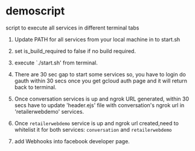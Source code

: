 # demoscript
script to execute all services in different terminal tabs

1. Update PATH for all services from your local machine in to start.sh
2. set is_build_required to false if no build required.
3. execute `./start.sh' from terminal.


4. There are 30 sec gap to start some services so, you have to login do gauth within 30 secs once you get gcloud auth page and it will return back to terminal.
5. Once conversation services is up and ngrok URL generated, within 30 secs have to update 'header.ejs' file with conversation's ngrok url in 'retailerwebdemo' services.

6. Once `retailerwebdemo` service is up and ngrok url created,need to whitelist it for both services: `conversation` and `retailerwebdemo`
7. add Webhooks into facebook developer page.
